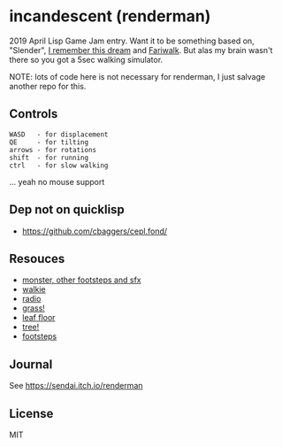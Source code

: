 # incandescent (renderman)

2019 April Lisp Game Jam entry. Want it to be something based on, "Slender", [I remember this dream](https://gamejolt.com/games/i-remember-this-dream/79304) and [Fariwalk](https://aihasto.itch.io/fariwalk-the-past). But alas my brain wasn't there so you got a 5sec walking simulator.

NOTE: lots of code here is not necessary for renderman, I just salvage another repo for this.

## Controls

```
WASD   - for displacement
QE     - for tilting
arrows - for rotations
shift  - for running
ctrl   - for slow walking
```
... yeah no mouse support

## Dep not on quicklisp
* https://github.com/cbaggers/cepl.fond/

## Resouces
* [monster, other footsteps and sfx](https://github.com/Regalis11/scpcb)
* [walkie](https://www.turbosquid.com/FullPreview/Index.cfm/ID/1127601)
* [radio](https://opengameart.org/content/radio)
* [grass!](https://opengameart.org/content/grass-patch)
* [leaf floor](https://freepbr.com/materials/leaf-drop-ground-pbr-material/)
* [tree!](https://opengameart.org/content/autumn-tree-1)
* [footsteps](https://freesound.org/search/?q=footstep%20grass&f=grouping_pack:%2223825_Footsteps%22%20&s=%22score%20desc%22&g=1&advanced=&a_tag=&a_filename=&a_description=&a_packname=&a_soundid=&a_username=)

## Journal
See https://sendai.itch.io/renderman

## License

MIT

